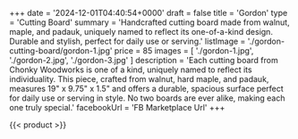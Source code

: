 +++
date = '2024-12-01T04:40:54+0000'
draft = false
title = 'Gordon'
type = 'Cutting Board'
summary = 'Handcrafted cutting board made from walnut, maple, and padauk, uniquely named to reflect its one-of-a-kind design. Durable and stylish, perfect for daily use or serving.'
listImage = './gordon-cutting-board/gordon-1.jpg'
price = 85
images = [
    './gordon-1.jpg',
    './gordon-2.jpg',
    './gordon-3.jpg'
]
description = 'Each cutting board from Chonky Woodworks is one of a kind, uniquely named to reflect its individuality. This piece, crafted from walnut, hard maple, and padauk, measures 19" x 9.75" x 1.5" and offers a durable, spacious surface perfect for daily use or serving in style. No two boards are ever alike, making each one truly special.'
facebookUrl = 'FB Marketplace Url'
+++

{{< product >}}